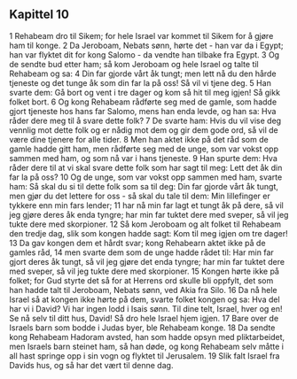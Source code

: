 ## Kapittel 10

1 Rehabeam dro til Sikem; for hele Israel var kommet til Sikem for å gjøre ham til konge.
2 Da Jeroboam, Nebats sønn, hørte det - han var da i Egypt; han var flyktet dit for kong Salomo - da vendte han tilbake fra Egypt.
3 Og de sendte bud etter ham; så kom Jeroboam og hele Israel og talte til Rehabeam og sa:
4 Din far gjorde vårt åk tungt; men lett nå du den hårde tjeneste og det tunge åk som din far la på oss! Så vil vi tjene deg.
5 Han svarte dem: Gå bort og vent i tre dager og kom så hit til meg igjen! Så gikk folket bort.
6 Og kong Rehabeam rådførte seg med de gamle, som hadde gjort tjeneste hos hans far Salomo, mens han enda levde, og han sa: Hva råder dere meg til å svare dette folk?
7 De svarte ham: Hvis du vil vise deg vennlig mot dette folk og er nådig mot dem og gir dem gode ord, så vil de være dine tjenere for alle tider.
8 Men han aktet ikke på det råd som de gamle hadde gitt ham, men rådførte seg med de unge, som var vokst opp sammen med ham, og som nå var i hans tjeneste.
9 Han spurte dem: Hva råder dere til at vi skal svare dette folk som har sagt til meg: Lett det åk din far la på oss?
10 Og de unge, som var vokst opp sammen med ham, svarte ham: Så skal du si til dette folk som sa til deg: Din far gjorde vårt åk tungt, men gjør du det lettere for oss - så skal du tale til dem: Min lillefinger er tykkere enn min fars lender;
11 har nå min far lagt et tungt åk på dere, så vil jeg gjøre deres åk enda tyngre; har min far tuktet dere med sveper, så vil jeg tukte dere med skorpioner.
12 Så kom Jeroboam og alt folket til Rehabeam den tredje dag, slik som kongen hadde sagt: Kom til meg igjen om tre dager!
13 Da gav kongen dem et hårdt svar; kong Rehabearn aktet ikke på de gamles råd,
14 men svarte dem som de unge hadde rådet til: Har min far gjort deres åk tungt, så vil jeg gjøre det enda tyngre; har min far tuktet dere med sveper, så vil jeg tukte dere med skorpioner.
15 Kongen hørte ikke på folket; for Gud styrte det så for at Herrens ord skulle bli oppfylt, det som han hadde talt til Jeroboam, Nebats sønn, ved Akia fra Silo.
16 Da nå hele Israel så at kongen ikke hørte på dem, svarte folket kongen og sa: Hva del har vi i David? Vi har ingen lodd i Isais sønn. Til dine telt, Israel, hver og en! Se nå selv til ditt hus, David! Så dro hele Israel hjem igjen.
17 Bare over de Israels barn som bodde i Judas byer, ble Rehabeam konge.
18 Da sendte kong Rehabeam Hadoram avsted, han som hadde opsyn med pliktarbeidet, men Israels barn steinet ham, så han døde, og kong Rehabeam selv måtte i all hast springe opp i sin vogn og flyktet til Jerusalem.
19 Slik falt Israel fra Davids hus, og så har det vært til denne dag.
